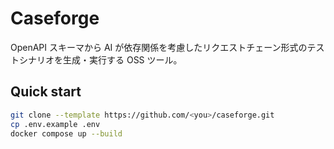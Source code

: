 # Caseforge

OpenAPI スキーマから AI が依存関係を考慮したリクエストチェーン形式のテストシナリオを生成・実行する OSS ツール。

## Quick start
```bash
git clone --template https://github.com/<you>/caseforge.git
cp .env.example .env
docker compose up --build
```